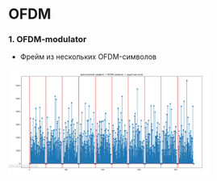 # OFDM

### 1. OFDM-modulator

- Фрейм из нескольких OFDM-символов


<img src="./photo/ofdm.png" width="400" />
